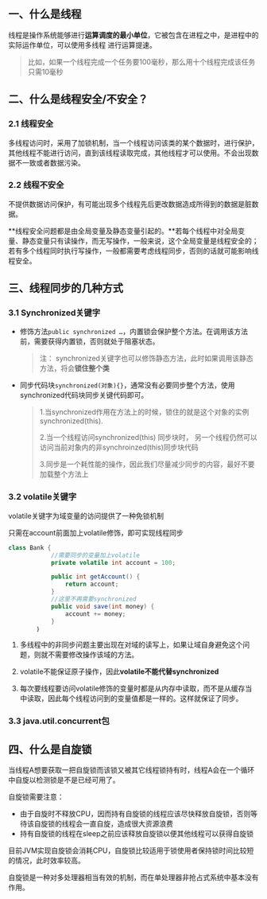 ## 一、什么是线程

线程是操作系统能够进⾏**运算调度的最小单位**，它被包含在进程之中，是进程中的实际运作单位，可以使用多线程 进⾏运算提速。

>  ⽐如，如果⼀个线程完成⼀个任务要100毫秒，那么⽤⼗个线程完成该任务只需10毫秒

## 二、什么是线程安全/不安全？

### 2.1 线程安全

多线程访问时，采用了加锁机制，当一个线程访问该类的某个数据时，进行保护，其他线程不能进行访问，直到该线程读取完成，其他线程才可以使用。不会出现数据不一致或者数据污染。

### 2.2 线程不安全

不提供数据访问保护，有可能出现多个线程先后更改数据造成所得到的数据是脏数据。

**线程安全问题都是由全局变量及静态变量引起的。**若每个线程中对全局变量、静态变量只有读操作，而无写操作，一般来说，这个全局变量是线程安全的；若有多个线程同时执行写操作，一般都需要考虑线程同步，否则的话就可能影响线程安全。

## 三、线程同步的几种方式

### 3.1 Synchronized关键字

- 修饰方法`public synchronized …`，内置锁会保护整个方法。在调用该方法前，需要获得内置锁，否则就处于阻塞状态。

  > 注： synchronized关键字也可以修饰静态方法，此时如果调用该静态方法，将会**锁住整个类**

- 同步代码块`synchronized(对象){}`，通常没有必要同步整个方法，使用synchronized代码块同步关键代码即可。

  > 1.当synchronized作用在方法上的时候，锁住的就是这个对象的实例 synchronized(this). 
  >
  > 2.当一个线程访问synchronized(this) 同步块时， 另一个线程仍然可以访问当前对象内的非synchroinzed(this)同步块代码
  >
  > 3.同步是一个耗性能的操作，因此我们尽量减少同步的内容，最好不要加载整个方法上

### 3.2 volatile关键字

volatile关键字为域变量的访问提供了一种免锁机制

只需在account前面加上volatile修饰，即可实现线程同步

```java
class Bank {
            //需要同步的变量加上volatile
            private volatile int account = 100;

            public int getAccount() {
                return account;
            }
            //这里不再需要synchronized 
            public void save(int money) {
                account += money;
            }
        ｝
```

1. 多线程中的非同步问题主要出现在对域的读写上，如果让域自身避免这个问题，则就不需要修改操作该域的方法。

2. volatile不能保证原子操作，因此**volatile不能代替synchronized**

3. 每次要线程要访问volatile修饰的变量时都是从内存中读取，而不是从缓存当中读取，因此每个线程访问到的变量值都是一样的。这样就保证了同步。

### 3.3 java.util.concurrent包

## 四、什么是自旋锁

当线程A想要获取一把自旋锁而该锁又被其它线程锁持有时，线程A会在一个循环中自旋以检测锁是不是已经可用了。 

自旋锁需要注意：

- 由于自旋时不释放CPU，因而持有自旋锁的线程应该尽快释放自旋锁，否则等待该自旋锁的线程会一直自旋，造成很大资源浪费
- 持有自旋锁的线程在sleep之前应该释放自旋锁以便其他线程可以获得自旋锁

目前JVM实现自旋锁会消耗CPU，自旋锁比较适用于锁使用者保持锁时间比较短的情况，此时效率较高。

自旋锁是一种对多处理器相当有效的机制，而在单处理器非抢占式系统中基本没有作用。